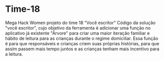 # Time-18
Mega Hack Women projeto do time 18 "Você escritor"
Código da solução "você escritor", cujo objetivo da ferramenta é adicionar uma função no aplicativo já existente "Árvore" para criar uma maior iteração familiar e  hábito de 
leitura para as crianças durante o regime  domiciliar.  Essa função é para que responsáveis e crianças criem suas próprias histórias, para que assim passem mais tempo juntos e 
as crianças tenham mais incentivo para a leitura.
